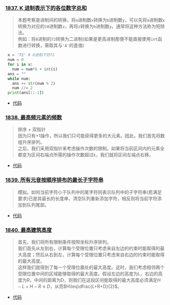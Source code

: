 ### [1837. K 进制表示下的各位数字总和](https://leetcode-cn.com/problems/sum-of-digits-in-base-k/)
> 本题考察是进制间的转换，将`a`进制数`x`转换为`b`进制数`y`，可以先将`a`进制数`x`转换为对应的`10`进制数`z`，再将`z`转换为`b`进制数`y`。通常将这种方法称为短除法。  
> 例如：将`8`进制的`72`转换为二进制(如果是更高进制那便不能直接使用`int`函数进行转换，需取其与`'A'`的差值)
 ```python
  x = '72' # 8进制下的72
  num = 0
  for i in x:
    num = num*8 + int(i)
  ans = ""
  while num:
    ans += str(num % 2)
    num //= 2
  print(ans[::-1])
  ```
- [代码](./A.cpp)
### [1838. 最高频元素的频数](https://leetcode-cn.com/problems/frequency-of-the-most-frequent-element/)
> 排序 + 双指针  
> 因为只有+1操作，所以我们只可能获得更多的大元素。因此，我们首先将数组升序排列。  
> 之后，我们采用双指针来考虑操作次数的限制。如果将当前区间内的元素全都变为区间右端点所需的操作次数超过`k`，我们就将区间左端点右移。
- [代码](./B.py)
### [1839. 所有元音按顺序排布的最长子字符串](https://leetcode-cn.com/problems/longest-substring-of-all-vowels-in-order/)
> 模拟。如何当前字符小于队列中的尾字符则表示队列中的子字符串(若满足要求)已是其最长的长度串，清空队列重新添加字符，相反则将当前字符添加到队列尾部。
- [代码](./C.py)
### [1840. 最高建筑高度](https://leetcode-cn.com/problems/maximum-building-height/)
> 首先，我们将所有限制条件按照坐标升序排列。  
> 我们首先从左到右，计算每个受限位置只考虑来自左边的约束时能取得的最大高度；然后从右到左，计算每个受限位置只考虑来自右边的约束时能取得的最大高度。  
> 这样我们就得到了每一个受限位置处的最大高度。这时，我们考虑相邻两个受限位置中间的区域能够取得的最大高度。假设左边的高度为L，右边的高度为R，中间的距离为D，则我们在这段区间能取得的最大高度必须满足$H-L+H-R\leq D$，从而$H\leq\dfrac{L+R+D}{2}$。
- [代码](./D.py)